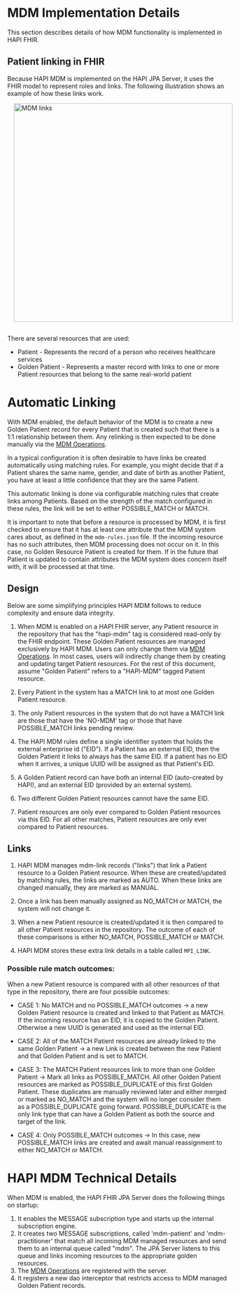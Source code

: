 # MDM Implementation Details

This section describes details of how MDM functionality is implemented in HAPI FHIR.

## Patient linking in FHIR

Because HAPI MDM is implemented on the HAPI JPA Server, it uses the FHIR model to represent roles and links. The 
following illustration shows an example of how these links work.

<a href="/hapi-fhir/docs/images/empi-links.svg"><img src="/hapi-fhir/docs/images/empi-links.svg" alt="MDM links" style="margin-left: 15px; margin-bottom: 15px; width: 500px;" /></a>

There are several resources that are used:

* Patient - Represents the record of a person who receives healthcare services
* Golden Patient - Represents a master record with links to one or more Patient resources that belong to the same real-world patient

# Automatic Linking

With MDM enabled, the default behavior of the MDM is to create a new Golden Patient record for every Patient that is 
created such that there is a 1:1 relationship between them. Any relinking is then expected to be done manually via the 
[MDM Operations](/hapi-fhir/docs/server_jpa_mdm/mdm_operations.html).

In a typical configuration it is often desirable to have links be created automatically using matching rules. For example, 
you might decide that if a Patient shares the same name, gender, and date of birth as another Patient, you have at 
least a little confidence that they are the same Patient.

This automatic linking is done via configurable matching rules that create links among Patients. Based on the strength
 of the match configured in these rules, the link will be set to either POSSIBLE_MATCH or MATCH.

It is important to note that before a resource is processed by MDM, it is first checked to ensure that it has at least
 one attribute that the MDM system cares about, as defined in the `mdm-rules.json` file. If the incoming resource has
 no such attributes, then MDM processing does not occur on it. In this case, no Golden Resource Patient is created for 
 them. If in the future that Patient is updated to contain attributes the MDM system does concern itself with, it will 
 be processed at that time.

## Design

Below are some simplifying principles HAPI MDM follows to reduce complexity and ensure data integrity.

1. When MDM is enabled on a HAPI FHIR server, any Patient resource in the repository that has the "hapi-mdm" tag is
 considered read-only by the FHIR endpoint. These Golden Patient resources are managed exclusively by HAPI MDM. Users 
 can only change them via [MDM Operations](/hapi-fhir/docs/server_jpa_mdm/mdm_operations.html).  In most cases, users 
 will indirectly change them by creating and updating target Patient resources. For the rest of this document, assume
  "Golden Patient" refers to a "HAPI-MDM" tagged Patient resource.

1. Every Patient in the system has a MATCH link to at most one Golden Patient resource.

1. The only Patient resources in the system that do not have a MATCH link are those that have the 'NO-MDM' tag or 
those that have POSSIBLE_MATCH links pending review.

1. The HAPI MDM rules define a single identifier system that holds the external enterprise id ("EID"). If a Patient has 
an external EID, then the Golden Patient it links to always has the same EID. If a patient has no EID when it arrives, 
a unique UUID will be assigned as that Patient's EID.

1. A Golden Patient record can have both an internal EID (auto-created by HAPI), and an external EID (provided by an 
external system).

1. Two different Golden Patient resources cannot have the same EID.

1. Patient resources are only ever compared to Golden Patient resources via this EID. For all other matches, Patient 
resources are only ever compared to Patient resources.

## Links

1. HAPI MDM manages mdm-link records ("links") that link a Patient resource to a Golden Patient resource. When these are
 created/updated by matching rules, the links are marked as AUTO.  When these links are changed manually, they are 
 marked as MANUAL.

1. Once a link has been manually assigned as NO_MATCH or MATCH, the system will not change it.

1. When a new Patient resource is created/updated it is then compared to all other Patient resources in the repository. 
The outcome of each of these comparisons is either NO_MATCH, POSSIBLE_MATCH or MATCH.

1. HAPI MDM stores these extra link details in a table called `MPI_LINK`.

<!---
1. Whenever a MATCH link is established between a Patient resource and a Golden Patient resource, that Patient is always
 added to that Golden Patient resource links.  All MATCH links have corresponding Golden Patient resource links and all 
 Golden Patient resource links have corresponding MATCH mdm-link records. You can think of the fields of the mdm-link 
 records as extra meta-data associated with each Person.link.target.

1. Each record in the `MPI_LINK` table corresponds to a `link.target` entry on a Person resource unless it is a NO_MATCH record.  HAPI MDM uses the following convention for the Person.link.assurance level:
    1. Level 1: POSSIBLE_MATCH
    1. Level 2: AUTO MATCH
    1. Level 3: MANUAL MATCH
    1. Level 4: GOLDEN RECORD
-->

### Possible rule match outcomes:

When a new Patient resource is compared with all other resources of that type in the repository, there are four possible outcomes:

<!---
All fields are copied from the Patient to the Golden Patient.
-->

* CASE 1: No MATCH and no POSSIBLE_MATCH outcomes -> a new Golden Patient resource is created and linked to that Patient as MATCH.
  If the incoming resource has an EID, it is copied to the Golden Patient. Otherwise a new UUID is generated and used as the internal EID.

* CASE 2: All of the MATCH Patient resources are already linked to the same Golden Patient -> a new Link is created between the new Patient and that Golden Patient and is set to MATCH.

* CASE 3: The MATCH Patient resources link to more than one Golden Patient -> Mark all links as POSSIBLE_MATCH.  All other Golden Patient resources are marked 
as POSSIBLE_DUPLICATE of this first Golden Patient. These duplicates are manually reviewed later and either merged or marked as NO_MATCH and the system will 
no longer consider them as a POSSIBLE_DUPLICATE going forward. POSSIBLE_DUPLICATE is the only link type that can have a Golden Patient as both the source and target of the link.

* CASE 4: Only POSSIBLE_MATCH outcomes -> In this case, new POSSIBLE_MATCH links are created and await manual reassignment to either NO_MATCH or MATCH.

# HAPI MDM Technical Details

When MDM is enabled, the HAPI FHIR JPA Server does the following things on startup:

1. It enables the MESSAGE subscription type and starts up the internal subscription engine.
1. It creates two MESSAGE subscriptions, called 'mdm-patient' and 'mdm-practitioner' that match all incoming MDM managed resources and send them to an internal queue called "mdm". The JPA Server listens to this queue and links incoming resources to the appropriate golden resources.
1. The [MDM Operations](/hapi-fhir/docs/server_jpa_mdm/mdm_operations.html) are registered with the server.
1. It registers a new dao interceptor that restricts access to MDM managed Golden Patient records.

